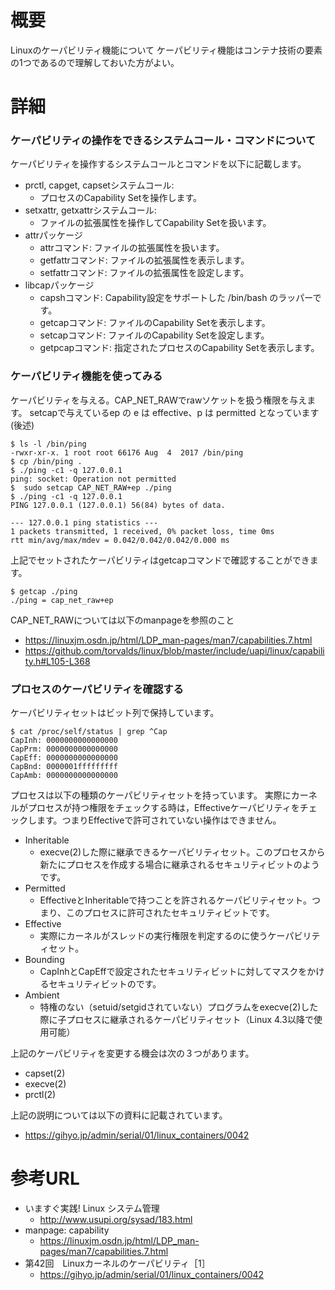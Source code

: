 # 概要
Linuxのケーパビリティ機能について
ケーパビリティ機能はコンテナ技術の要素の1つであるので理解しておいた方がよい。

# 詳細

### ケーパビリティの操作をできるシステムコール・コマンドについて
ケーパビリティを操作するシステムコールとコマンドを以下に記載します。
- prctl, capget, capsetシステムコール: 
  - プロセスのCapability Setを操作します。
- setxattr, getxattrシステムコール: 
  - ファイルの拡張属性を操作してCapability Setを扱います。
- attrパッケージ
  - attrコマンド: ファイルの拡張属性を扱います。
  - getfattrコマンド: ファイルの拡張属性を表示します。
  - setfattrコマンド: ファイルの拡張属性を設定します。
- libcapパッケージ
  - capshコマンド: Capability設定をサポートした /bin/bash のラッパーです。
  - getcapコマンド: ファイルのCapability Setを表示します。
  - setcapコマンド: ファイルのCapability Setを設定します。
  - getpcapコマンド: 指定されたプロセスのCapability Setを表示します。

### ケーパビリティ機能を使ってみる
ケーパビリティを与える。CAP_NET_RAWでrawソケットを扱う権限を与えます。
setcapで与えているep の e は effective、p は permitted となっています(後述)
```
$ ls -l /bin/ping
-rwxr-xr-x. 1 root root 66176 Aug  4  2017 /bin/ping
$ cp /bin/ping .
$ ./ping -c1 -q 127.0.0.1
ping: socket: Operation not permitted
$  sudo setcap CAP_NET_RAW+ep ./ping
$ ./ping -c1 -q 127.0.0.1
PING 127.0.0.1 (127.0.0.1) 56(84) bytes of data.

--- 127.0.0.1 ping statistics ---
1 packets transmitted, 1 received, 0% packet loss, time 0ms
rtt min/avg/max/mdev = 0.042/0.042/0.042/0.000 ms
```

上記でセットされたケーパビリティはgetcapコマンドで確認することができます。
```
$ getcap ./ping 
./ping = cap_net_raw+ep
```


CAP_NET_RAWについては以下のmanpageを参照のこと
- https://linuxjm.osdn.jp/html/LDP_man-pages/man7/capabilities.7.html
- https://github.com/torvalds/linux/blob/master/include/uapi/linux/capability.h#L105-L368


### プロセスのケーパビリティを確認する

ケーパビリティセットはビット列で保持しています。
```
$ cat /proc/self/status | grep ^Cap
CapInh:	0000000000000000
CapPrm:	0000000000000000
CapEff:	0000000000000000
CapBnd:	0000001fffffffff
CapAmb:	0000000000000000
```

プロセスは以下の種類のケーパビリティセットを持っています。
実際にカーネルがプロセスが持つ権限をチェックする時は，Effectiveケーパビリティをチェックします。つまりEffectiveで許可されていない操作はできません。

- Inheritable
  - execve(2)した際に継承できるケーパビリティセット。このプロセスから新たにプロセスを作成する場合に継承されるセキュリティビットのようです。
- Permitted
  - EffectiveとInheritableで持つことを許されるケーパビリティセット。つまり、このプロセスに許可されたセキュリティビットです。
- Effective
  - 実際にカーネルがスレッドの実行権限を判定するのに使うケーパビリティセット。
- Bounding
  - CapInhとCapEffで設定されたセキュリティビットに対してマスクをかけるセキュリティビットのです。
- Ambient
  - 特権のない（setuid/setgidされていない）プログラムをexecve(2)した際に子プロセスに継承されるケーパビリティセット（Linux 4.3以降で使用可能）

上記のケーパビリティを変更する機会は次の３つがあります。
- capset(2)
- execve(2)
- prctl(2)


上記の説明については以下の資料に記載されています。
- https://gihyo.jp/admin/serial/01/linux_containers/0042


# 参考URL
- いますぐ実践! Linux システム管理
  - http://www.usupi.org/sysad/183.html
- manpage: capability
  - https://linuxjm.osdn.jp/html/LDP_man-pages/man7/capabilities.7.html
- 第42回　Linuxカーネルのケーパビリティ［1］
  - https://gihyo.jp/admin/serial/01/linux_containers/0042
